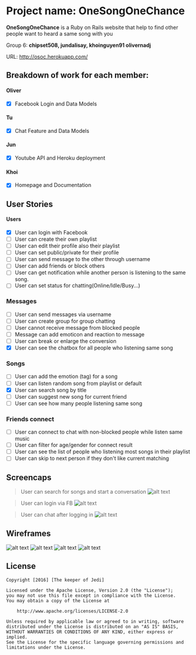 # Project name: OneSongOneChance

**OneSongOneChance** is a Ruby on Rails website that help to find other people want to heard a same song with you

Group 6: **chipset508, jundalisay, khoinguyen91 olivernadj**

URL: http://osoc.herokuapp.com/


## Breakdown of work for each member:

#### Oliver
* [x] Facebook Login and Data Models

#### Tu
* [x] Chat Feature and Data Models

#### Jun
* [x] Youtube API and Heroku deployment

#### Khoi 
* [x] Homepage and Documentation


## User Stories

#### Users
* [x] User can login with Facebook
* [ ] User can create their own playlist
* [ ] User can edit their profile also their playlist
* [ ] User can set public/private for their profile
* [ ] User can send message to the other through username
* [ ] User can add friends or block others
* [ ] User can get notification while another person is listening to the same song.
* [ ] User can set status for chatting(Online/Idle/Busy...)

### Messages
* [ ] User can send messages via username
* [ ] User can create group for group chatting
* [ ] User cannot receive message from blocked people
* [ ] Message can add emoticon and reaction to message
* [ ] User can break or enlarge the conversion 
* [x] User can see the chatbox for all people who listening same song

### Songs
* [ ] User can add the emotion (tag) for a song
* [ ] User can listen random song from playlist or default
* [x] User can search song by title
* [ ] User can suggest new song for current friend
* [ ] User can see how many people listening same song

### Friends connect
* [ ] User can connect to chat with non-blocked people while listen same music
* [ ] User can filter for age/gender for connect result
* [ ] User can see the list of people who listening most songs in their playlist
* [ ] User can skip to next person if they don't like current matching

## Screencaps

> User can search for songs and start a conversation
![alt text](/searchvid.gif) 


> User can login via FB
![alt text](/loginwithfb.gif) 


> User can chat after logging in
![alt text](/chat.gif) 



## Wireframes

![alt text](/wireframe/homepage.png)
![alt text](/wireframe/signup.png)
![alt text](/wireframe/profile.png)
![alt text](/wireframe/chatwindow.png)

## License

    Copyright [2016] [The keeper of Jedi]

    Licensed under the Apache License, Version 2.0 (the "License");
    you may not use this file except in compliance with the License.
    You may obtain a copy of the License at

        http://www.apache.org/licenses/LICENSE-2.0

    Unless required by applicable law or agreed to in writing, software
    distributed under the License is distributed on an "AS IS" BASIS,
    WITHOUT WARRANTIES OR CONDITIONS OF ANY KIND, either express or implied.
    See the License for the specific language governing permissions and
    limitations under the License.